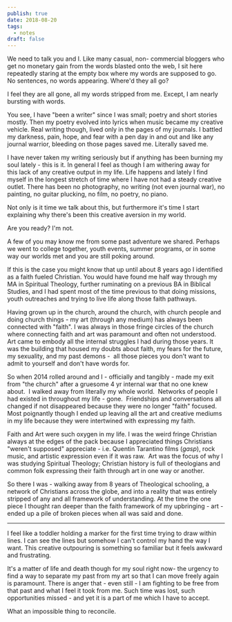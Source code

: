 ```yaml
---
publish: true
date: 2018-08-20
tags:
  - notes
draft: false
---
```

We need to talk you and I. Like many casual, non- commercial bloggers who get no monetary gain from the words blasted onto the web, I sit here repeatedly staring at the empty box where my words are supposed to go. No sentences, no words appearing. Where'd they all go?

I feel they are all gone, all my words stripped from me.
Except, I am nearly bursting with words.

You see, I have "been a writer" since I was small; poetry and short stories mostly. Then my poetry evolved into lyrics when music became my creative vehicle. Real writing though, lived only in the pages of my journals. I battled my darkness, pain, hope, and fear with a pen day in and out and like any journal warrior, bleeding on those pages saved me. Literally saved me.

I have never taken my writing seriously but if anything has been burning my soul lately - this is it. In general I feel as though I am withering away for this lack of any creative output in my life. Life happens and lately I find myself in the longest stretch of time where I have not had a steady creative outlet. There has been no photography, no writing (not even journal war), no painting, no guitar plucking, no film, no poetry, no piano.

Not only is it time we talk about this, but furthermore it's time I start explaining why there's been this creative aversion in my world.

Are you ready?
I'm not.

A few of you may know me from some past adventure we shared. Perhaps we went to college together, youth events, summer programs, or in some way our worlds met and you are still poking around.

If this is the case you might know that up until about 8 years ago I identified as a faith fueled Christian. You would have found me half way through my MA in Spiritual Theology, further ruminating on a previous BA in Biblical Studies, and I had spent most of the time previous to that doing missions, youth outreaches and trying to live life along those faith pathways.

Having grown up in the church, around the church, with church people and doing church things - my art (through any medium) has always been connected with "faith". I was always in those fringe circles of the church where connecting faith and art was paramount and often not understood. Art came to embody all the internal struggles I had during those years. It was the building that housed my doubts about faith, my fears for the future, my sexuality, and my past demons -  all those pieces you don't want to admit to yourself and don't have words for.

So when 2014 rolled around and I - officially and tangibly - made my exit from "the church" after a gruesome 4 yr internal war that no one knew about.  I walked away from literally my whole world.  Networks of people I had existed in throughout my life - gone.  Friendships and conversations all changed if not disappeared because they were no longer "faith" focused.  Most poignantly though I ended up leaving all the art and creative mediums in my life because they were intertwined with expressing my faith.

Faith and Art were such oxygen in my life. I was the weird fringe Christian always at the edges of the pack because I appreciated things Christians "weren't supposed" appreciate - i.e. Quentin Tarantino films (*gasp*), rock music, and artistic expression even if it was raw.  Art was the focus of why I was studying Spiritual Theology; Christian history is full of theologians and common folk expressing their faith through art in one way or another.

So there I was - walking away from 8 years of Theological schooling, a network of Christians across the globe, and into a reality that was entirely stripped of any and all framework of understanding. At the time the one piece I thought ran deeper than the faith framework of my upbringing - art - ended up a pile of broken pieces when
all was said and done.

****
I feel like a toddler holding a marker for the first time trying to draw within lines. I can see the lines but somehow I can't control my hand the way I want. This creative outpouring is something so familiar but it feels awkward and frustrating.

It's a matter of life and death though for my soul right now- the urgency to find a way to separate my past from my art so that I can move freely again is paramount. There is anger that - even still - I am fighting to be free from that past and what I feel it took from me. Such time was lost, such opportunities missed - and yet it is a part of me which I have to accept.

What an impossible thing to reconcile.

